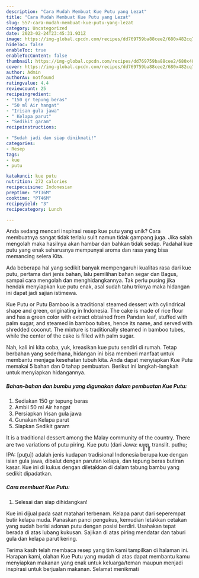 ```yaml
---
description: "Cara Mudah Membuat Kue Putu yang Lezat"
title: "Cara Mudah Membuat Kue Putu yang Lezat"
slug: 557-cara-mudah-membuat-kue-putu-yang-lezat
category: Uncategorized
date: 2023-02-24T23:45:31.931Z
image: https://img-global.cpcdn.com/recipes/dd769759ba88cee2/680x482cq70/kue-putu-foto-resep-utama.jpg
hideToc: false
enableToc: true
enableTocContent: false
thumbnail: https://img-global.cpcdn.com/recipes/dd769759ba88cee2/680x482cq70/kue-putu-foto-resep-utama.jpg
cover: https://img-global.cpcdn.com/recipes/dd769759ba88cee2/680x482cq70/kue-putu-foto-resep-utama.jpg
author: Admin
authorAv: notfound
ratingvalue: 4.4
reviewcount: 25
recipeingredient:
- "150 gr tepung beras"
- "50 ml Air hangat"
- "Irisan gula jawa"
- " Kelapa parut"
- "Sedikit garam"
recipeinstructions:

- "Sudah jadi dan siap dinikmati!"
categories:
- Resep
tags:
- kue
- putu

katakunci: kue putu 
nutrition: 272 calories
recipecuisine: Indonesian
preptime: "PT36M"
cooktime: "PT46M"
recipeyield: "3"
recipecategory: Lunch

---
```





Anda sedang mencari inspirasi resep kue putu yang unik? Cara membuatnya sangat tidak terlalu sulit namun tidak gampang juga. Jika salah mengolah maka hasilnya akan hambar dan bahkan tidak sedap. Padahal kue putu yang enak seharusnya mempunyai aroma dan rasa yang bisa memancing selera Kita.





Ada beberapa hal yang sedikit banyak mempengaruhi kualitas rasa dari kue putu, pertama dari jenis bahan, lalu pemilihan bahan segar dan Bagus, sampai cara mengolah dan menghidangkannya. Tak perlu pusing jika hendak menyiapkan kue putu enak,      asal sudah tahu triknya maka hidangan ini dapat jadi sajian istimewa.














Kue Putu or Putu Bamboo is a traditional steamed dessert with cylindrical shape and green, originating in Indonesia. The cake is made of rice flour and has a green color with extract obtained from Pandan leaf, stuffed with palm sugar, and steamed in bamboo tubes, hence its name, and served with shredded coconut. The mixture is traditionally steamed in bamboo tubes, while the center of the cake is filled with palm sugar.






Nah, kali ini kita coba, yuk, kreasikan kue putu sendiri di rumah. Tetap berbahan yang sederhana, hidangan ini bisa memberi manfaat untuk membantu menjaga kesehatan tubuh kita. Anda dapat menyiapkan Kue Putu memakai 5 bahan dan 0 tahap pembuatan. Berikut ini langkah-langkah untuk menyiapkan hidangannya.

<!--inarticleads1-->

##### Bahan-bahan dan bumbu yang digunakan dalam pembuatan Kue Putu:

1. Sediakan 150 gr tepung beras
1. Ambil 50 ml Air hangat
1. Persiapkan Irisan gula jawa
1. Gunakan  Kelapa parut
1. Siapkan Sedikit garam


It is a traditional dessert among the Malay community of the country. There are two variations of putu piring. Kue putu (dari Jawa: ꦥꦸꦛꦸ, translit. puthu; IPA: [puʈu]) adalah jenis kudapan tradisional Indonesia berupa kue dengan isian gula jawa, dibalut dengan parutan kelapa, dan tepung beras butiran kasar. Kue ini di kukus dengan diletakkan di dalam tabung bambu yang sedikit dipadatkan. 

<!--inarticleads2-->

##### Cara membuat Kue Putu:


1. Selesai dan siap dihidangkan!

Kue ini dijual pada saat matahari terbenam. Kelapa parut dari seperempat butir kelapa muda. Panaskan panci pengukus, kemudian letakkan cetakan yang sudah berisi adonan putu dengan posisi berdiri. Usahakan tepat berada di atas lubang kukusan. Sajikan di atas piring mendatar dan taburi gula dan kelapa parut kering. 

Terima kasih telah membaca resep yang tim kami tampilkan di halaman ini. Harapan kami, olahan Kue Putu yang mudah di atas dapat membantu kamu menyiapkan makanan yang enak untuk keluarga/teman maupun menjadi inspirasi untuk berjualan makanan. Selamat menikmati
